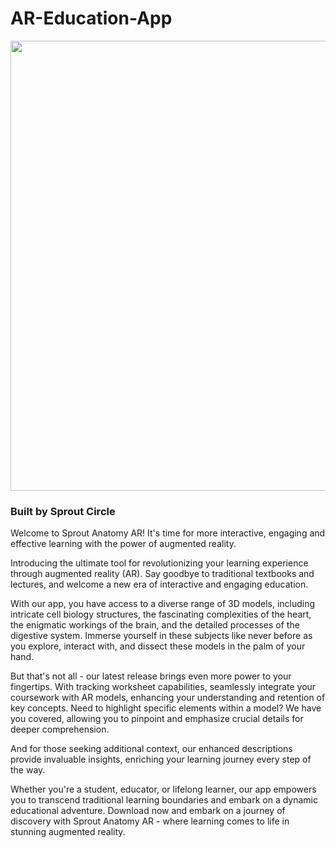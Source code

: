 # AR-Education-App

<img src="https://github.com/josephspagnuolo/sproutcircle/blob/main/public/sar.gif" width=720>

### Built by Sprout Circle

Welcome to Sprout Anatomy AR! It's time for more interactive, engaging and effective learning with the power of augmented reality.

Introducing the ultimate tool for revolutionizing your learning experience through augmented reality (AR). Say goodbye to traditional textbooks and lectures, and welcome a new era of interactive and engaging education.

With our app, you have access to a diverse range of 3D models, including intricate cell biology structures, the fascinating complexities of the heart, the enigmatic workings of the brain, and the detailed processes of the digestive system. Immerse yourself in these subjects like never before as you explore, interact with, and dissect these models in the palm of your hand.

But that's not all - our latest release brings even more power to your fingertips. With tracking worksheet capabilities, seamlessly integrate your coursework with AR models, enhancing your understanding and retention of key concepts. Need to highlight specific elements within a model? We have you covered, allowing you to pinpoint and emphasize crucial details for deeper comprehension.

And for those seeking additional context, our enhanced descriptions provide invaluable insights, enriching your learning journey every step of the way.

Whether you're a student, educator, or lifelong learner, our app empowers you to transcend traditional learning boundaries and embark on a dynamic educational adventure. Download now and embark on a journey of discovery with Sprout Anatomy AR - where learning comes to life in stunning augmented reality.
